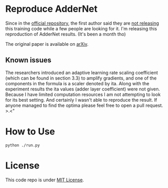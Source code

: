 # Reproduce AdderNet

Since in the [official repository](https://github.com/huawei-noah/AdderNet), the first author said they are [not releasing](https://github.com/huawei-noah/AdderNet/issues/2) this training code while a few people are looking for it. I'm releasing this reproduction of AdderNet results. (It's been a month tho)

The original paper is available on [arXiv](https://arxiv.org/pdf/1912.13200.pdf).

## Known issues

The researchers introduced an adaptive learning rate scaling coefficient (which can be found in section 3.3) to amplify gradients, and one of the components in the formula is a scaler denoted by ita. Along with the experiment results the ita values (adder layer coefficient) were not given. Because I have limited computation resources I am not attempting to look for its best setting. And certainly I wasn't able to reproduce the result. If anyone managed to find the optima please feel free to open a pull request. >.<"

# How to Use

```
python ./run.py
```

# License

This code repo is under [MIT License](LICENSE).
